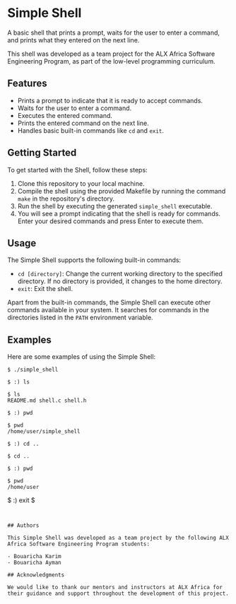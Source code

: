 # Simple Shell

A basic shell that prints a prompt, waits for the user to enter a command, and prints what they entered on the next line.

This shell was developed as a team project for the ALX Africa Software Engineering Program, as part of the low-level programming curriculum.

## Features

- Prints a prompt to indicate that it is ready to accept commands.
- Waits for the user to enter a command.
- Executes the entered command.
- Prints the entered command on the next line.
- Handles basic built-in commands like `cd` and `exit`.

## Getting Started

To get started with the Shell, follow these steps:

1. Clone this repository to your local machine.
2. Compile the shell using the provided Makefile by running the command `make` in the repository's directory.
3. Run the shell by executing the generated `simple_shell` executable.
4. You will see a prompt indicating that the shell is ready for commands. Enter your desired commands and press Enter to execute them.

## Usage

The Simple Shell supports the following built-in commands:

- `cd [directory]`: Change the current working directory to the specified directory. If no directory is provided, it changes to the home directory.
- `exit`: Exit the shell.

Apart from the built-in commands, the Simple Shell can execute other commands available in your system. It searches for commands in the directories listed in the `PATH` environment variable.

## Examples

Here are some examples of using the Simple Shell:
```
$ ./simple_shell
```
```
$ :) ls
```
```
$ ls
README.md shell.c shell.h
```
```
$ :) pwd
```
```
$ pwd
/home/user/simple_shell
```
```
$ :) cd ..
```
```
$ cd ..
```
```
$ :) pwd
```
```
$ pwd
/home/user
```
$ :) exit
$
```


## Authors

This Simple Shell was developed as a team project by the following ALX Africa Software Engineering Program students:

- Bouaricha Karim
- Bouaricha Ayman

## Acknowledgments

We would like to thank our mentors and instructors at ALX Africa for their guidance and support throughout the development of this project.
